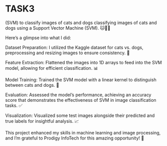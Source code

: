 # TASK3
(SVM) to classify images of cats and dogs
classifying images of cats and dogs using a Support Vector Machine (SVM). 🐱🐶✨

Here’s a glimpse into what I did:

Dataset Preparation: I utilized the Kaggle dataset for cats vs. dogs, preprocessing and resizing images to ensure consistency. 📂

Feature Extraction: Flattened the images into 1D arrays to feed into the SVM model, allowing for efficient classification. 📊

Model Training: Trained the SVM model with a linear kernel to distinguish between cats and dogs. 🧠

Evaluation: Assessed the model’s performance, achieving an accuracy score that demonstrates the effectiveness of SVM in image classification tasks. ✅

Visualization: Visualized some test images alongside their predicted and true labels for insightful analysis. 📈

This project enhanced my skills in machine learning and image processing, and I’m grateful to Prodigy InfoTech for this amazing opportunity! 🙌
